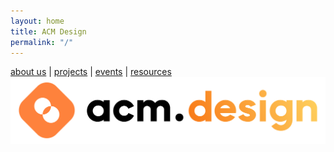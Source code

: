 ```yaml
---
layout: home
title: ACM Design
permalink: "/"
---
```


<div id="home-page">
    <div id="home-links">
        <a href="{{ site.baseurl }}/about">about us</a> | <a href="{{ site.baseurl }}/projects">projects</a> | <a href="{{ site.baseurl }}/events">events</a> | <a href="{{ site.baseurl }}/resources">resources</a>
    </div>
    <img src="../assets/logos/design-logo-wordmark.svg" id="wordlogo">
</div>